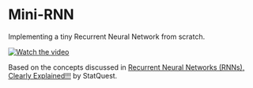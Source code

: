 # Mini-RNN
Implementing a tiny Recurrent Neural Network from scratch.

[![Watch the video](https://img.youtube.com/vi/AsNTP8Kwu80/mqdefault.jpg)](https://youtu.be/AsNTP8Kwu80)

Based on the concepts discussed in [Recurrent Neural Networks (RNNs), Clearly Explained!!!](https://www.youtube.com/watch?v=AsNTP8Kwu80) by StatQuest.

